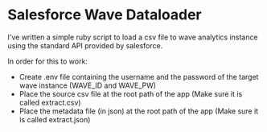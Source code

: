 # Salesforce Wave Dataloader

I've written a simple ruby script to load a csv file to wave analytics instance using the standard API provided by salesforce.

In order for this to work:

* Create .env file containing the username and the password of the target wave instance (WAVE_ID and WAVE_PW)
* Place the source csv file at the root path of the app (Make sure it is called extract.csv)
* Place the metadata file (in json) at the root path of the app (Make sure it is called extract.json)

